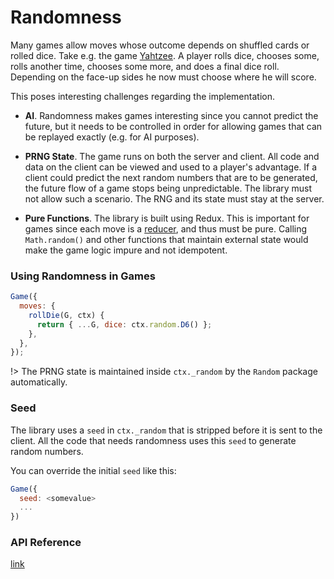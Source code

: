 # Randomness

Many games allow moves whose outcome depends on shuffled cards or rolled dice.
Take e.g. the game [Yahtzee](https://en.wikipedia.org/wiki/Yahtzee).
A player rolls dice, chooses some, rolls another time, chooses some more, and does a final dice roll.
Depending on the face-up sides he now must choose where he will score.

This poses interesting challenges regarding the implementation.

- **AI**. Randomness makes games interesting since you cannot predict the future, but it
  needs to be controlled in order for allowing games that can be replayed exactly (e.g. for AI purposes).

- **PRNG State**. The game runs on both the server and client.
  All code and data on the client can be viewed and used to a player's advantage.
  If a client could predict the next random numbers that are to be generated, the future flow of a game stops being unpredictable.
  The library must not allow such a scenario. The RNG and its state must stay at the server.

- **Pure Functions**. The library is built using Redux. This is important for games since each move is a [reducer](https://redux.js.org/docs/basics/Reducers.html),
  and thus must be pure. Calling `Math.random()` and other functions that
  maintain external state would make the game logic impure and not idempotent.

### Using Randomness in Games

```js
Game({
  moves: {
    rollDie(G, ctx) {
      return { ...G, dice: ctx.random.D6() };
    },
  },
});
```

!> The PRNG state is maintained inside `ctx._random` by the `Random`
package automatically.

### Seed

The library uses a `seed` in `ctx._random` that is stripped before it
is sent to the client. All the code that needs randomness uses this
`seed` to generate random numbers.

You can override the initial `seed` like this:

```js
Game({
  seed: <somevalue>
  ...
})
```

### API Reference

[link](api/Random.md)
